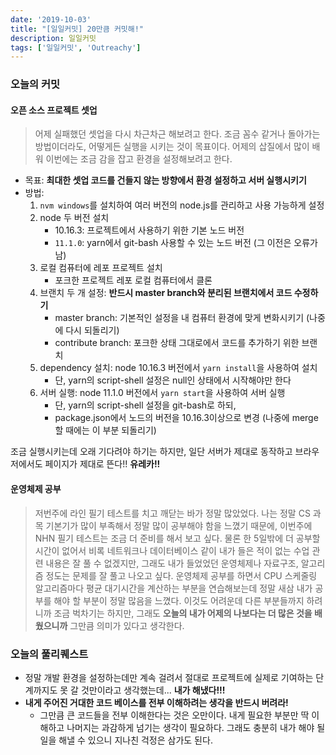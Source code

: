 ```yaml
---
date: '2019-10-03'
title: "[일일커밋] 20만큼 커밋해!"
description: 일일커밋
tags: ['일일커밋', 'Outreachy']
---
```


### 오늘의 커밋

#### 오픈 소스 프로젝트 셋업
> 어제 실패했던 셋업을 다시 차근차근 해보려고 한다. 조금 꼼수 같거나 돌아가는 방법이더라도, 어떻게든 실행을 시키는 것이 목표이다. 어제의 삽질에서 많이 배워 이번에는 조금 감을 잡고 환경을 설정해보려고 한다.
- 목표: __최대한 셋업 코드를 건들지 않는 방향에서 환경 설정하고 서버 실행시키기__
- 방법:
    1. `nvm windows`를 설치하여 여러 버전의 node.js를 관리하고 사용 가능하게 설정
    2. node 두 버전 설치 
        - 10.16.3: 프로젝트에서 사용하기 위한 기본 노드 버전
        - `11.1.0`: yarn에서 git-bash 사용할 수 있는 노드 버전 (그 이전은 오류가 남)
    3. 로컬 컴퓨터에 레포 프로젝트 설치
        - 포크한 프로젝트 레포 로컬 컴퓨터에서 클론
    4. 브랜치 두 개 설정: __반드시 master branch와 분리된 브랜치에서 코드 수정하기__
        - master branch: 기본적인 설정을 내 컴퓨터 환경에 맞게 변화시키기 (나중에 다시 되돌리기)
        - contribute branch: 포크한 상태 그대로에서 코드를 추가하기 위한 브랜치
    5. dependency 설치: node 10.16.3 버전에서 `yarn install`을 사용하여 설치
        - 단, yarn의 script-shell 설정은 null인 상태에서 시작해야만 한다
    6. 서버 실행: node 11.1.0 버전에서 `yarn start`을 사용하여 서버 실행
        - 단, yarn의 script-shell 설정을 git-bash로 하되,
        - package.json에서 노드의 버전을 10.16.3이상으로 변경 (나중에 merge 할 때에는 이 부분 되돌리기)

조금 실행시키는데 오래 기다려야 하기는 하지만, 일단 서버가 제대로 동작하고 브라우저에서도 페이지가 제대로 뜬다!! __유레카!!__

#### 운영체제 공부
> 저번주에 라인 필기 테스트를 치고 깨닫는 바가 정말 많았었다. 나는 정말 CS 과목 기본기가 많이 부족해서 정말 많이 공부해야 함을 느꼈기 때문에, 이번주에 NHN 필기 테스트는 조금 더 준비를 해서 보고 싶다. 물론 한 5일밖에 더 공부할 시간이 없어서 비록 네트워크나 데이터베이스 같이 내가 들은 적이 없는 수업 관련 내용은 잘 풀 수 없겠지만, 그래도 내가 들었었던 운영체제나 자료구조, 알고리즘 정도는 문제를 잘 풀고 나오고 싶다. 운영체제 공부를 하면서 CPU 스케줄링 알고리즘마다 평균 대기시간을 계산하는 부분을 연습해보는데 정말 새삼 내가 공부를 해야 할 부분이 정말 많음을 느꼈다. 이것도 어려운데 다른 부분들까지 하려니까 조금 벅차기는 하지만, 그래도 __오늘의 내가 어제의 나보다는 더 많은 것을 배웠으니까__ 그만큼 의미가 있다고 생각한다. 

### 오늘의 풀리퀘스트
- 정말 개발 환경을 설정하는데만 계속 걸려서 절대로 프로젝트에 실제로 기여하는 단계까지도 못 갈 것만이라고 생각했는데... __내가 해냈다!!!__
- __내게 주어진 거대한 코드 베이스를 전부 이해하려는 생각을 반드시 버려라!__
    - 그만큼 큰 코드들을 전부 이해한다는 것은 오만이다. 내게 필요한 부분만 딱 이해하고 나머지는 과감하게 넘기는 생각이 필요하다. 그래도 충분히 내가 해야 될 일을 해낼 수 있으니 지나친 걱정은 삼가도 된다.